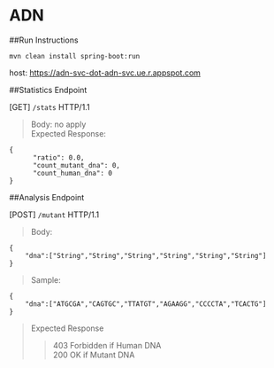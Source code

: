 # ADN

##Run Instructions

```mvn clean install spring-boot:run```

host: https://adn-svc-dot-adn-svc.ue.r.appspot.com

##Statistics Endpoint

[GET] `/stats` HTTP/1.1
> Body: no apply <br>
> Expected Response:
```
{
      "ratio": 0.0,
      "count_mutant_dna": 0,
      "count_human_dna": 0
}
```

##Analysis Endpoint

[POST] `/mutant` HTTP/1.1
> Body: 
```
{
    "dna":["String","String","String","String","String","String"]
}
```
> Sample:
```
{
    "dna":["ATGCGA","CAGTGC","TTATGT","AGAAGG","CCCCTA","TCACTG"]
}
```
> Expected Response
>> 403 Forbidden if Human DNA <br>
>> 200 OK if Mutant DNA